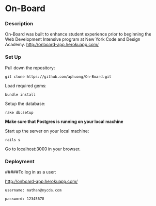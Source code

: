 # On-Board

### Description
On-Board was built to enhance student experience prior to beginning the Web Development Intensive program at New York Code and Design Academy.
http://onboard-app.herokuapp.com/

### Set Up
Pull down the repository:
```
git clone https://github.com/aphuong/On-Board.git
```

Load required gems:
```
bundle install
```

Setup the database:
```
rake db:setup
```

**Make sure that Postgres is running on your local machine**

Start up the server on your local machine:
```
rails s
```

Go to localhost:3000 in your browser.

### Deployment

#####To log in as a user:

http://onboard-app.herokuapp.com/


```
username: nathan@nycda.com
```

```
password: 12345678
```






